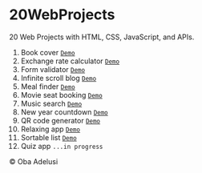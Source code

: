 # 20WebProjects

20 Web Projects with HTML, CSS, JavaScript, and APIs.

1. Book cover [`Demo`](https://obaadelusi.github.io/20WebProjects/book-cover/)
2. Exchange rate calculator [`Demo`](https://obaadelusi.github.io/20WebProjects/exchange-rate-calculator/)
3. Form validator [`Demo`](https://obaadelusi.github.io/20WebProjects/)
4. Infinite scroll blog [`Demo`](https://obaadelusi.github.io/20WebProjects/infinite-scroll-blog/)
5. Meal finder [`Demo`](https://obaadelusi.github.io/20WebProjects/meal-finder/)
6. Movie seat booking [`Demo`](https://obaadelusi.github.io/20WebProjects/movie-seat-booking/)
7. Music search [`Demo`](https://obaadelusi.github.io/20WebProjects/music-search/)
8. New year countdown [`Demo`](https://obaadelusi.github.io/20WebProjects/new-year-countdown/)
9. QR code generator [`Demo`](https://obaadelusi.github.io/20WebProjects/qr-code-generator/)
10. Relaxing app [`Demo`](https://obaadelusi.github.io/20WebProjects/relaxing-app/)
11. Sortable list [`Demo`](https://obaadelusi.github.io/20WebProjects/sortable-list/)
12. Quiz app `...in progress`

&copy; Oba Adelusi